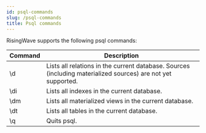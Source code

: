 ```yaml
---
id: psql-commands
slug: /psql-commands
title: Psql commands
---
```


RisingWave supports the following psql commands:

|Command|Description|
|---|-------|
|\d|Lists all relations in the current database. Sources (including materialized sources) are not yet supported.|
|\di|Lists all indexes in the current database.|
|\dm|Lists all materialized views in the current database.|
|\dt|Lists all tables in the current database.|
|\q|Quits psql.|